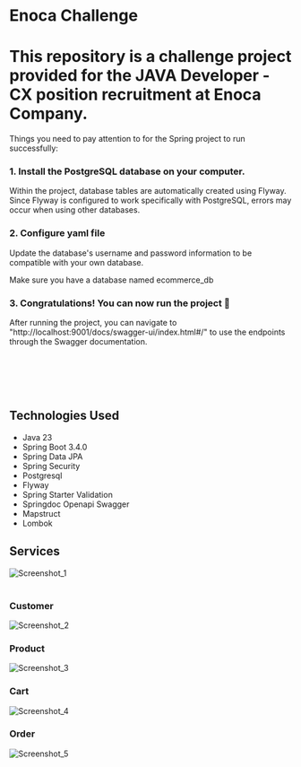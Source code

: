 # Enoca Challenge

<h1>
This repository is a challenge project provided for the JAVA Developer - CX position recruitment at Enoca Company.</h1>

<p>Things you need to pay attention to for the Spring project to run successfully:</p>

<h3>1. Install the PostgreSQL database on your computer.</h3>

<p>Within the project, database tables are automatically created using Flyway. Since Flyway is configured to work specifically with PostgreSQL, errors may occur when using other databases.</p>

<h3>2. Configure yaml file</h3>

<p>Update the database's username and password information to be compatible with your own database.</p>
<p>Make sure you have a database named ecommerce_db</p>

<h3>3. Congratulations! You can now run the project 🎉</h3>

<p>After running the project, you can navigate to "http://localhost:9001/docs/swagger-ui/index.html#/" to use the endpoints through the Swagger documentation.</p>

<br><br><br><br>

<h2>Technologies Used</h2>

<ul>
<li>Java 23</li>
<li>Spring Boot 3.4.0</li>
<li>Spring Data JPA</li>
<li>Spring Security</li>
<li>Postgresql</li>
<li>Flyway</li>
<li>Spring Starter Validation</li>
<li>Springdoc Openapi Swagger</li>
<li>Mapstruct</li>
<li>Lombok</li>
</ul>

<h2>Services</h2>

![Screenshot_1](https://github.com/user-attachments/assets/7736afa2-ba8e-4696-852e-d675c277a177)
<br><br>

<h3>Customer</h3>

![Screenshot_2](https://github.com/user-attachments/assets/15f78735-c64c-4526-bebf-6600146842f2)
<br>

<h3>Product</h3>

![Screenshot_3](https://github.com/user-attachments/assets/7b1423bd-8a25-44a4-9073-5ad6f86e6b07)
<br>

<h3>Cart</h3>

![Screenshot_4](https://github.com/user-attachments/assets/acd0877e-932d-40fa-8f72-8508d5638141)
<br>

<h3>Order</h3>

![Screenshot_5](https://github.com/user-attachments/assets/da0f0ad6-a721-45cb-babd-877f5fdaa061)
<br>


